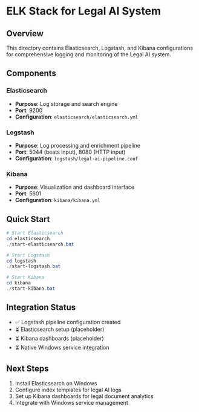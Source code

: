# ELK Stack for Legal AI System

## Overview

This directory contains Elasticsearch, Logstash, and Kibana configurations for comprehensive logging and monitoring of the Legal AI system.

## Components

### Elasticsearch
- **Purpose**: Log storage and search engine
- **Port**: 9200
- **Configuration**: `elasticsearch/elasticsearch.yml`

### Logstash
- **Purpose**: Log processing and enrichment pipeline
- **Port**: 5044 (beats input), 8080 (HTTP input)
- **Configuration**: `logstash/legal-ai-pipeline.conf`

### Kibana
- **Purpose**: Visualization and dashboard interface
- **Port**: 5601
- **Configuration**: `kibana/kibana.yml`

## Quick Start

```powershell
# Start Elasticsearch
cd elasticsearch
./start-elasticsearch.bat

# Start Logstash
cd logstash
./start-logstash.bat

# Start Kibana
cd kibana
./start-kibana.bat
```

## Integration Status

- ✅ Logstash pipeline configuration created
- ⏳ Elasticsearch setup (placeholder)
- ⏳ Kibana dashboards (placeholder)
- ⏳ Native Windows service integration

## Next Steps

1. Install Elasticsearch on Windows
2. Configure index templates for legal AI logs
3. Set up Kibana dashboards for legal document analytics
4. Integrate with Windows service management

